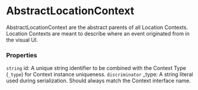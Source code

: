 # AbstractLocationContext
AbstractLocationContext are the abstract parents of all Location Contexts.
Location Contexts are meant to describe where an event originated from in the visual UI.

### Properties
`string` id: A unique string identifier to be combined with the Context Type (`_type`) 
for Context instance uniqueness.
`discriminator` _type: A string literal used during serialization. Should always match the Context interface name.
